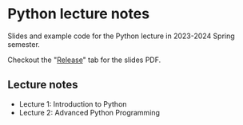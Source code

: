 # Python lecture notes

Slides and example code for the Python lecture in 2023-2024 Spring semester.

Checkout the "[Release](https://github.com/HuangFuSL/python-lec/releases)" tab for the slides PDF.

## Lecture notes

* Lecture 1: Introduction to Python
* Lecture 2: Advanced Python Programming
